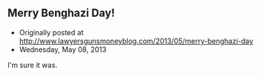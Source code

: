 ## Merry Benghazi Day!

 * Originally posted at http://www.lawyersgunsmoneyblog.com/2013/05/merry-benghazi-day
 * Wednesday, May 08, 2013

I'm sure it was.
